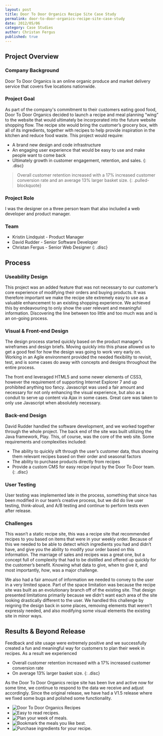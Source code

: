 ```yaml
---
layout: post
title: Door To Door Organics Recipe Site Case Study
permalink: door-to-door-organics-recipe-site-case-study
date: 2012/05/06 
category: Case Studies
author: Christan Fergus
published: true
---
```

## Project Overview ##

### Company Background ###

Door To Door Organics is an online organic produce and market delivery service that covers five locations nationwide.

### Project Goal ###

As part of the company's commitment to their customers eating good food, Door To Door Organics decided to launch a recipe and meal planning “wing” to the website that would ultimately be incorporated into the future website shopping flow. The recipe site would bring the customer’s grocery box, with all of its ingredients, together with recipes to help provide inspiration in the kitchen and reduce food waste. This project would require:

- A brand new design and code infrastructure
- An engaging user experience that would be easy to use and make people want to come back
- Ultimately growth in customer engagement, retention, and sales.
{: .disc}

> Overall customer retention increased with a 17% increased customer conversion rate and an average 13% larger basket size.
{: .pulled-blockquote}

### Project Role ###

I was the designer on a three person team that also included a web developer and product manager.

### Team ###

- Kristin Lindquist - Product Manager
- David Rudder - Senior Software Developer
- Christan Fergus - Senior Web Designer
{: .disc}

## Process ##

### Useability Design ###
This project was an added feature that was not necessary to our customer’s core experience of modifying their orders and buying products. It was therefore important we make the recipe site extremely easy to use as a valuable enhancement to an existing shopping experience. We achieved this by endeavouring to only show the user relevant and meaningful information. Discovering the line between too little and too much was and is an on-going process.

### Visual &amp; Front-end Design ###

The design process started quickly based on the product manager's wireframes and design briefs.  Moving quickly into this phase allowed us to get a good feel for how the design was going to work very early on. Working in an Agile environment provided the needed flexibility to revisit, test, and is some cases do away with concepts and designs throughout the entire process.

The front end leveraged HTML5 and some newer elements of CSS3, however the requirement of supporting Internet Explorer 7 and up prohibited anything too fancy. Javascript was used a fair amount and necessary for not only enhancing the visual experience, but also as a conduit to serve up content via Ajax in some cases. Great care was taken to only use Javascript when absolutely necessary.

### Back-end Design ###

David Rudder handled the software development, and we worked together through the whole project. The back end of the site was built utilizing the Java framework, Play. This, of course, was the core of the web site. Some requirements and complexities included:

- The ability to quickly sift through the user’s customer data, thus showing them relevant recipes based on their order and seasonal factors
- The ability to purchase products directly from recipes
- Provide a custom CMS for easy recipe input by the Door To Door team.
{: .disc}

### User Testing ###

User testing was implemented late in the process, something that since has been modified in our team’s creative process, but we did do live user testing, think-aloud, and A/B testing and continue to perform tests even after release.

### Challenges ###

This wasn’t a static recipe site, this was a recipe site that recommended recipes to you based on items that were in your weekly order. Because of this we needed to be able to detect which ingredients you had and didn’t have, and give you the ability to modify your order based on this information. The marriage of sales and recipes was a great one, but a concept full of complexity that had to be distilled and offered up quickly for the customer’s benefit. Knowing what data to give, when to give it, and most importantly, <em>how</em>, was a major challenge.

We also had a fair amount of information we needed to convey to the user in a very limited space. Part of the space limitation was because the recipe site was built as an evolutionary branch off of the existing site. That design presented limitations primarily because we didn't want each area of the site looking drastically different to the user. We handled this challenge by reigning the design back in some places, removing elements that weren't expressly needed, and also modifying some visual elements the existing site in minor ways. 

## Results &amp; Beyond Release ##

Feedback and site usage were extremely positive and we successfully created a fun and meaningful way for customers to plan their week in recipes. As a result we experienced 

- Overall customer retention increased with a 17% increased customer conversion rate
- On average 13% larger basket size.
{: .disc}

As the Door To Door Organics recipe site has been live and active now for some time, we continue to respond to the data we receive and adjust accordingly. Since the original release, we have had a V1.5 release where we fixed some bugs and polished some functionality.

<div class="slider">
	<ul class="bjqs">
		<li><img src="{{ "/img/dtdo/recipe-find.jpg" | prepend: site.baseurl }}" alt="Door To Door Organics Recipes" /></li>
		<li><img src="{{ "/img/dtdo/recipe-recipe.jpg" | prepend: site.baseurl }}" alt="Easy to read recipes." /></li>
		<li><img src="{{ "/img/dtdo/recipe-plan.jpg" | prepend: site.baseurl }}" alt="Plan your week of meals." /></li>
		<li><img src="{{ "/img/dtdo/recipe-bookmarks.jpg" | prepend: site.baseurl }}" alt="Bookmark the meals you like best." /></li>
		<li><img src="{{ "/img/dtdo/recipe-sbp.jpg" | prepend: site.baseurl }}" alt="Purchase ingredients for your recipe." /></li>
	</ul>
</div>